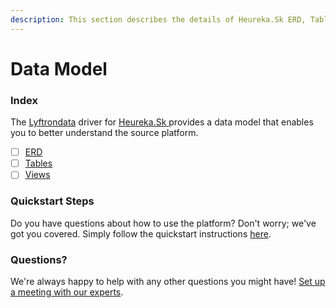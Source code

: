 ```yaml
---
description: This section describes the details of Heureka.Sk ERD, Tables, and Views.
---
```


# Data Model

### Index

The  [Lyftrondata](https://www.lyftrondata.com/) driver for [Heureka.Sk](https://www.lyftrondata.com/integration/heureka.sk/)[ ](https://www.lyftrondata.com/integration/heureka.sk/)provides a data model that enables you to better understand the source platform.

* [ ] [ERD](../../../marketing-analytics/heureka.sk/data-model/erd.md)
* [ ] [Tables](../../../marketing-analytics/heureka.sk/data-model/tables.md)
* [ ] [Views](../../../marketing-analytics/heureka.sk/data-model/views.md)

### Quickstart Steps

Do you have questions about how to use the platform? Don't worry; we've got you covered. Simply follow the quickstart instructions [here](../../../../quickstart-steps.md).

### Questions? <a href="#questions" id="questions"></a>

We're always happy to help with any other questions you might have! [Set up a meeting with our experts](https://www.lyftrondata.com/book-a-meeting/).


